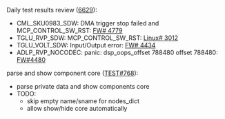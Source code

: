 Daily test results review ([6629](https://sof-ci.sh.intel.com/#/result/planresultdetail/6629)):

* CML_SKU0983_SDW: DMA trigger stop failed and MCP_CONTROL_SW_RST: [FW# 4779](https://github.com/thesofproject/sof/issues/4779)
* TGLU_RVP_SDW: MCP_CONTROL_SW_RST: [Linux# 3012](https://github.com/thesofproject/linux/issues/3012)
* TGLU_VOLT_SDW: Input/Output error: [FW# 4434](https://github.com/thesofproject/sof/issues/4434)
* ADLP_RVP_NOCODEC: panic: dsp_oops_offset 788480 offset 788480: [FW#4480](https://github.com/thesofproject/sof/issues/4480)

parse and show component core ([TEST#768](https://github.com/thesofproject/sof-test/pull/768)):

* parse private data and show components core
* TODO: 
  * skip empty name/sname for nodes_dict
  * allow show/hide core automatically

